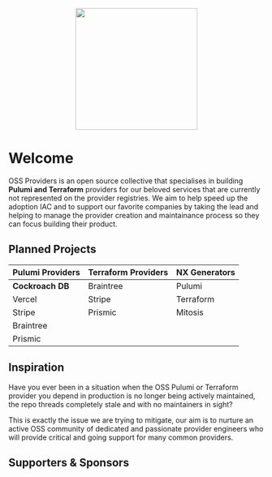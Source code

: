 <p  align="center">
  <img width="240" height="240" src="https://user-images.githubusercontent.com/65465380/198850258-9d85787d-7b54-4431-a671-59e133173234.png">
</P>

# Welcome
OSS Providers is an open source collective that specialises in building **Pulumi and Terraform** providers for our beloved services that are currently not represented on the provider registries. We aim to help speed up the adoption IAC and to support our favorite companies by taking the lead and helping to manage the provider creation and maintainance process so they can focus building their product.

## Planned Projects

| Pulumi Providers             | Terraform Providers     | NX Generators      |
| :--                          |     :--                 |     :--            |
| **Cockroach DB**             | Braintree               | Pulumi             |
| Vercel                       | Stripe                  | Terraform          |
| Stripe                       | Prismic                 | Mitosis            |
| Braintree                    |                         |                    |
| Prismic                      |

## Inspiration

Have you ever been in a situation when the OSS Pulumi or Terraform provider you depend in production is no longer being actively maintained, the repo threads completely stale and with no maintainers in sight?

This is exactly the issue we are trying to mitigate, our aim is to nurture an active OSS community of dedicated and passionate provider engineers who will provide critical and going support for many common providers.

## Supporters & Sponsors
